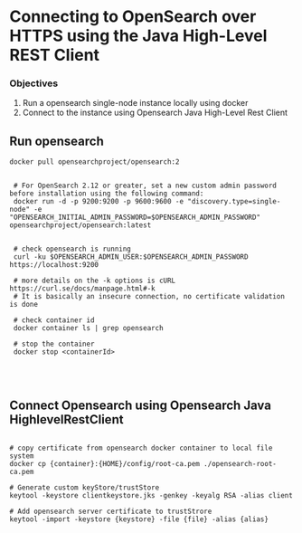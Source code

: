 # Connecting to OpenSearch over HTTPS using the Java High-Level REST Client


### Objectives

1. Run a opensearch single-node instance locally using docker
2. Connect to the instance using Opensearch Java High-Level Rest Client



## Run opensearch

`docker pull opensearchproject/opensearch:2`

```
 
 # For OpenSearch 2.12 or greater, set a new custom admin password before installation using the following command:
 docker run -d -p 9200:9200 -p 9600:9600 -e "discovery.type=single-node" -e "OPENSEARCH_INITIAL_ADMIN_PASSWORD=$OPENSEARCH_ADMIN_PASSWORD" opensearchproject/opensearch:latest
 
 
 # check opensearch is running
 curl -ku $OPENSEARCH_ADMIN_USER:$OPENSEARCH_ADMIN_PASSWORD https://localhost:9200
 
 # more details on the -k options is cURL https://curl.se/docs/manpage.html#-k
 # It is basically an insecure connection, no certificate validation is done
  
 # check container id
 docker container ls | grep opensearch
 
 # stop the container
 docker stop <containerId>
 
```

<br>

## Connect Opensearch using Opensearch Java HighlevelRestClient

```

# copy certificate from opensearch docker container to local file system
docker cp {container}:{HOME}/config/root-ca.pem ./opensearch-root-ca.pem

# Generate custom keyStore/trustStore
keytool -keystore clientkeystore.jks -genkey -keyalg RSA -alias client

# Add opensearch server certificate to trustStrore
keytool -import -keystore {keystore} -file {file} -alias {alias}


```

